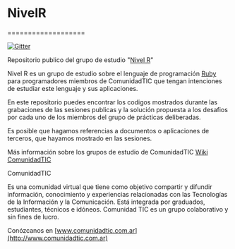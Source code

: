 # NivelR
===================

[![Gitter](https://badges.gitter.im/Join%20Chat.svg)](https://gitter.im/comunidadtic/NivelR?utm_source=badge&utm_medium=badge&utm_campaign=pr-badge&utm_content=badge)

Repositorio publico del grupo de estudio "[Nivel R](https://plus.google.com/u/0/communities/103833788001935557125)"

Nivel R es un grupo de estudio sobre el lenguaje de programación [Ruby](http://www.ruby-lang.org) para programadores miembros de ComunidadTIC que tengan intenciones de estudiar este lenguaje y sus aplicaciones.

En este repositorio puedes encontrar los codigos mostrados durante las grabaciones de las sesiones publicas y la solución propuesta a los desafios por cada uno de los miembros del grupo de prácticas deliberadas.

Es posible que hagamos referencias a documentos o aplicaciones de terceros, que hayamos mostrado en las sesiones.

Más información sobre los grupos de estudio de ComunidadTIC [Wiki ComunidadTIC](http://comunidadtic.wetpaint.com/page/INICIATIVA%3A+Grupos+de+Pr%C3%A1cticas+o+Estudio) 

ComunidadTIC

Es una comunidad virtual que tiene como objetivo compartir y difundir información, conocimiento y experiencias relacionadas con las Tecnologías de la Información y la Comunicación.  Está integrada por graduados, estudiantes, técnicos e idóneos. Comunidad TIC es un grupo colaborativo y sin fines de lucro. 

Conózcanos en [www.comunidadtic.com.ar](http://www.comunidadtic.com.ar)
